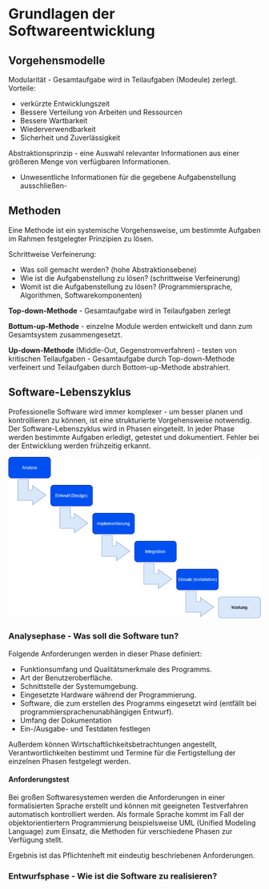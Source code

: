 # Grundlagen der Softwareentwicklung

## Vorgehensmodelle
Modularität -  Gesamtaufgabe wird in Teilaufgaben (Modeule) zerlegt.
Vorteile:
+ verkürzte Entwicklungszeit
+ Bessere Verteilung von Arbeiten und Ressourcen
+ Bessere Wartbarkeit
+ Wiederverwendbarkeit
+ Sicherheit und Zuverlässigkeit

Abstraktionsprinzip - eine Auswahl relevanter Informationen aus einer größeren Menge von verfügbaren Informationen.
+ Unwesentliche Informationen für die gegebene Aufgabenstellung ausschließen-

## Methoden
Eine Methode ist ein systemische Vorgehensweise, um bestimmte Aufgaben im Rahmen festgelegter Prinzipien zu lösen.

Schrittweise Verfeinerung:
+ Was soll gemacht werden? (hohe Abstraktionsebene)
+ Wie ist die Aufgabenstellung zu lösen? (schrittweise Verfeinerung)
+ Womit ist die Aufgabenstellung zu lösen? (Programmiersprache, Algorithmen, Softwarekomponenten)

**Top-down-Methode** - Gesamtaufgabe wird in Teilaufgaben zerlegt  

**Bottum-up-Methode** - einzelne Module werden entwickelt und dann zum Gesamtsystem zusammengesetzt.  

**Up-down-Methode** (Middle-Out, Gegenstromverfahren) - testen von kritischen Teilaufgaben - Gesamtaufgabe durch Top-down-Methode verfeinert und Teilaufgaben durch Bottom-up-Methode abstrahiert.

## Software-Lebenszyklus
Professionelle Software wird immer komplexer - um besser planen und kontrollieren zu können, ist eine strukturierte Vorgehensweise notwendig. Der Software-Lebenszyklus wird in Phasen eingeteilt. In jeder Phase werden bestimmte Aufgaben erledigt, getestet und dokumentiert. Fehler bei der Entwicklung werden frühzeitig erkannt.


![Alt text](./img/lebenszyklus.png)

### Analysephase - Was soll die Software tun?
Folgende Anforderungen werden in dieser Phase definiert:
+ Funktionsumfang und Qualitätsmerkmale des Programms.
+ Art der Benutzeroberfläche.
+ Schnittstelle der Systemumgebung.
+ Eingesetzte Hardware während der Programmierung.
+ Software, die zum erstellen des Programms eingesetzt wird (entfällt bei programmiersprachenunabhängigen Entwurf).
+ Umfang der Dokumentation
+ Ein-/Ausgabe- und Testdaten festlegen

Außerdem können Wirtschaftlichkeitsbetrachtungen angestellt, Verantwortlichkeiten bestimmt und Termine für die Fertigstellung der einzelnen Phasen festgelegt werden.

#### Anforderungstest
Bei großen Softwaresystemen werden die Anforderungen in einer formalisierten Sprache erstellt und können mit geeigneten Testverfahren automatisch kontrolliert werden. Als formale Sprache kommt im Fall der objektorientiertern Programmierung beispielsweise UML (Unified Modeling Language) zum Einsatz, die Methoden für verschiedene Phasen zur Verfügung stellt.

Ergebnis ist das Pflichtenheft mit eindeutig beschriebenen Anforderungen.

### Entwurfsphase - Wie ist die Software zu realisieren?



